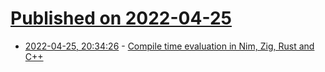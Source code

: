 # [Published on 2022-04-25](index.md)

* [2022-04-25, 20:34:26](https://news.ycombinator.com/item?id=31160234) - [Compile time evaluation in Nim, Zig, Rust and C++](https://castillodel.github.io/compile-time-evaluation/)
